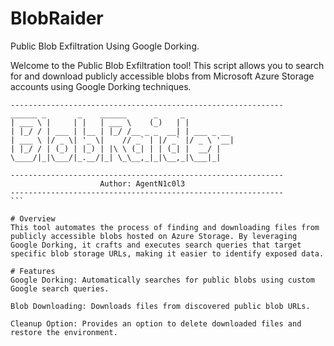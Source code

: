 # BlobRaider
Public Blob Exfiltration Using Google Dorking.

Welcome to the Public Blob Exfiltration tool! This script allows you to search for and download publicly accessible blobs from Microsoft Azure Storage accounts using Google Dorking techniques.

````
-------------------------------------------------------------
______ _       _    ______      _     _           
| ___ \ |     | |   | ___ \    (_)   | |          
| |_/ / | ___ | |__ | |_/ /__ _ _  __| | ___ _ __ 
| ___ \ |/ _ \| '_ \|    // _` | |/ _` |/ _ \ '__|
| |_/ / | (_) | |_) | |\ \ (_| | | (_| |  __/ |   
\____/|_|\___/|_.__/|_| \_\__,_|_|\__,_|\___|_|   
                                                  
-------------------------------------------------------------
                    Author: AgentN1c0l3
-------------------------------------------------------------
```

# Overview
This tool automates the process of finding and downloading files from publicly accessible blobs hosted on Azure Storage. By leveraging Google Dorking, it crafts and executes search queries that target specific blob storage URLs, making it easier to identify exposed data.

# Features
Google Dorking: Automatically searches for public blobs using custom Google search queries.

Blob Downloading: Downloads files from discovered public blob URLs.

Cleanup Option: Provides an option to delete downloaded files and restore the environment.
